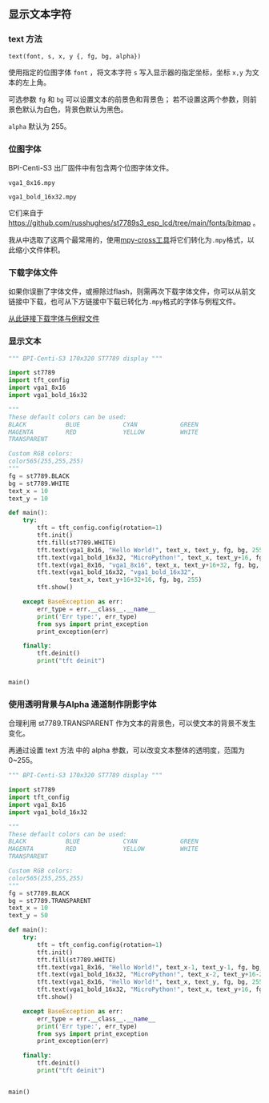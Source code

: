## 显示文本字符

### text 方法

`text(font, s, x, y {, fg, bg, alpha})`

使用指定的位图字体 `font` ，将文本字符 `s` 写入显示器的指定坐标，坐标 `x,y` 为文本的左上角。 

可选参数 `fg` 和 `bg` 可以设置文本的前景色和背景色； 若不设置这两个参数，则前景色默认为白色，背景色默认为黑色。

`alpha` 默认为 255。

### 位图字体

BPI-Centi-S3 出厂固件中有包含两个位图字体文件。

`vga1_8x16.mpy`

`vga1_bold_16x32.mpy`

它们来自于 https://github.com/russhughes/st7789s3_esp_lcd/tree/main/fonts/bitmap 。

我从中选取了这两个最常用的，使用[mpy-cross工具](https://pypi.org/project/mpy-cross/)将它们转化为`.mpy`格式，以此缩小文件体积。

### 下载字体文件

如果你误删了字体文件，或擦除过flash，则需再次下载字体文件，你可以从前文链接中下载，也可从下方链接中下载已转化为`.mpy`格式的字体与例程文件。

[从此链接下载字体与例程文件](https://github.com/BPI-STEAM/BPI-Centi-S3-Doc/tree/main/micropython_example/04_display_text)

### 显示文本

```py
""" BPI-Centi-S3 170x320 ST7789 display """

import st7789
import tft_config
import vga1_8x16
import vga1_bold_16x32

"""
These default colors can be used:
BLACK           BLUE            CYAN            GREEN
MAGENTA         RED             YELLOW          WHITE
TRANSPARENT

Custom RGB colors:
color565(255,255,255)
"""
fg = st7789.BLACK
bg = st7789.WHITE
text_x = 10
text_y = 10

def main():
    try:
        tft = tft_config.config(rotation=1)
        tft.init()
        tft.fill(st7789.WHITE)
        tft.text(vga1_8x16, "Hello World!", text_x, text_y, fg, bg, 255)
        tft.text(vga1_bold_16x32, "MicroPython!", text_x, text_y+16, fg, bg, 255)
        tft.text(vga1_8x16, "vga1_8x16", text_x, text_y+16+32, fg, bg, 255)
        tft.text(vga1_bold_16x32, "vga1_bold_16x32",
                 text_x, text_y+16+32+16, fg, bg, 255)
        tft.show()

    except BaseException as err:
        err_type = err.__class__.__name__
        print('Err type:', err_type)
        from sys import print_exception
        print_exception(err)

    finally:
        tft.deinit()
        print("tft deinit")


main()

```

### 使用透明背景与Alpha 通道制作阴影字体

合理利用 st7789.TRANSPARENT 作为文本的背景色，可以使文本的背景不发生变化。

再通过设置 text 方法 中的 alpha 参数，可以改变文本整体的透明度，范围为0~255。

```py
""" BPI-Centi-S3 170x320 ST7789 display """

import st7789
import tft_config
import vga1_8x16
import vga1_bold_16x32

"""
These default colors can be used:
BLACK           BLUE            CYAN            GREEN
MAGENTA         RED             YELLOW          WHITE
TRANSPARENT

Custom RGB colors:
color565(255,255,255)
"""
fg = st7789.BLACK
bg = st7789.TRANSPARENT
text_x = 10
text_y = 50

def main():
    try:
        tft = tft_config.config(rotation=1)
        tft.init()
        tft.fill(st7789.WHITE)
        tft.text(vga1_8x16, "Hello World!", text_x-1, text_y-1, fg, bg, 205)
        tft.text(vga1_bold_16x32, "MicroPython!", text_x-2, text_y+16-2, fg, bg, 205)
        tft.text(vga1_8x16, "Hello World!", text_x, text_y, fg, bg, 255)
        tft.text(vga1_bold_16x32, "MicroPython!", text_x, text_y+16, fg, bg, 255)
        tft.show()

    except BaseException as err:
        err_type = err.__class__.__name__
        print('Err type:', err_type)
        from sys import print_exception
        print_exception(err)

    finally:
        tft.deinit()
        print("tft deinit")


main()

```